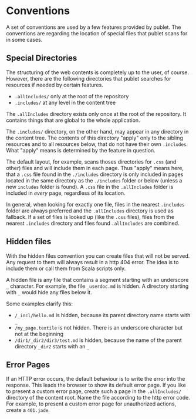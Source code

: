 # Conventions

A set of conventions are used by a few features provided by publet. The
conventions are regarding the location of special files that publet scans for
in some cases.


## Special Directories

The structuring of the web contents is completely up to the user, of course.
However, there are the following directories that publet searches for
resources if needed by certain features.

* `.allIncludes/` only at the root of the repository
* `.includes/` at any level in the content tree

The `.allIncludes` directory exists only once at the root of the repository.
It contains things that are global to the whole application.

The `.includes/` directory, on the other hand, may appear in any directory in
the content tree. The contents of this directory "apply" only to the sibling
resources and to all resources below, that do not have their own `.includes`.
What "apply" means is determined by the feature in question.

The default layout, for example, scans thoses directories for `.css` (and
other) files and will include them in each page. Thus "apply" means here, that
a `.css` file found in the `./includes` directory is only included in pages
located in the same directory as the `./includes` folder or below (unless a
new `includes` folder is found). A `.css` file in the `.allIncludes` folder is
included in _every_ page, regardless of its location.

In general, when looking for exactly one file, files in the nearest
`.includes` folder are always preferred and the `.allIncludes` directory is
used as fallback. If a set of files is looked up (like the `.css` files),
files from the nearest `.includes` directory and files found `.allIncludes`
are combined.


## Hidden files

With the hidden files convention you can create files that will not be served.
Any request to them will always result in a http 404 error. The idea is to
include them or call them from Scala scripts only.

A hidden file is any file that contains a segment starting with an underscore
`_` character. For example, the file `_userdoc.md` is hidden. A directory
starting with `_` would hide any files below it.

Some examples clarify this:

* `/_incl/hello.md` is hidden, because its parent directory name starts with `_`
* `/my_page.textile` is not hidden. There is an underscore character but not at the beginning
* `/dir1/_dir2/dir3/test.md` is hidden, because the name of the parent directory `_dir2` starts with an `_`


## Error Pages

If an HTTP error occurs, the default behaviour is to write the error into the response. This
leads the browser to show its default error page. If you like to present a custom error page,
create such a page in the `.allIncludes/` directory of the content root. Name the file according
to the http error code. For example, to present a custom error page for unauthorized actions,
create a `401.jade`.